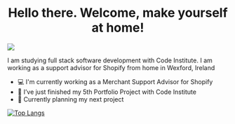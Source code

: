 
<h1 align='center'>Hello there. Welcome, make yourself at home!</h1> <img align='center' src="https://emoji.slack-edge.com/T017D49VC3F/waveboi/a7052b3522fe38f5.gif">

I am studying full stack software development with Code Institute. I am working as a support advisor for Shopify from home in Wexford, Ireland

- :computer: I'm currently working as a Merchant Support Advisor for Shopify
- :school: I’ve just finished my 5th Portfolio Project with Code Institute
- :thinking: Currently planning my next project

[![Top Langs](https://github-readme-stats.vercel.app/api/top-langs/?username=anuraghazra&theme=gotham&layout=compact)](https://github.com/anuraghazra/github-readme-stats)


